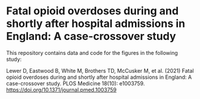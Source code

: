 # Fatal opioid overdoses during and shortly after hospital admissions in England: A case-crossover study

This repository contains data and code for the figures in the following study:

Lewer D, Eastwood B, White M, Brothers TD, McCusker M, et al. (2021) Fatal opioid overdoses during and shortly after hospital admissions in England: A case-crossover study. PLOS Medicine 18(10): e1003759. https://doi.org/10.1371/journal.pmed.1003759
